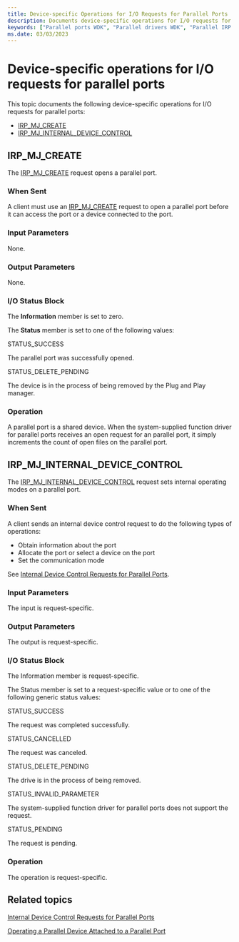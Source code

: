 ```yaml
---
title: Device-specific Operations for I/O Requests for Parallel Ports
description: Documents device-specific operations for I/O requests for parallel ports
keywords: ["Parallel ports WDK", "Parallel drivers WDK", "Parallel IRP codes"]
ms.date: 03/03/2023
---
```


# Device-specific operations for I/O requests for parallel ports
This topic documents the following device-specific operations for I/O requests for parallel ports:

* [IRP_MJ_CREATE](#irp_mj_create)
* [IRP_MJ_INTERNAL_DEVICE_CONTROL](#irp_mj_internal_device_control)


## <a name="irp_mj_create"></a> IRP_MJ_CREATE
The [IRP_MJ_CREATE](../kernel/irp-mj-create.md) request opens a parallel port.

### When Sent
A client must use an [IRP_MJ_CREATE](../kernel/irp-mj-create.md) request to open a parallel port before it can access the port or a device connected to the port.

### Input Parameters
None.

### Output Parameters
None.

### I/O Status Block
The **Information** member is set to zero.

The **Status** member is set to one of the following values:


STATUS_SUCCESS
 
The parallel port was successfully opened.

STATUS_DELETE_PENDING 

The device is in the process of being removed by the Plug and Play manager.

### Operation
A parallel port is a shared device. When the system-supplied function driver for parallel ports receives an open request for an parallel port, it simply increments the count of open files on the parallel port.


## <a name="irp_mj_internal_device_control"></a> IRP_MJ_INTERNAL_DEVICE_CONTROL
The [IRP_MJ_INTERNAL_DEVICE_CONTROL](../kernel/irp-mj-internal-device-control.md) request sets internal operating modes on a parallel port.

### When Sent
A client sends an internal device control request to do the following types of operations:

* Obtain information about the port
* Allocate the port or select a device on the port
* Set the communication mode

See [Internal Device Control Requests for Parallel Ports](/windows-hardware/drivers/ddi/parallel).

### Input Parameters
The input is request-specific.

### Output Parameters
The output is request-specific.

### I/O Status Block
The Information member is request-specific. 

The Status member is set to a request-specific value or to one of the following generic status values:


STATUS_SUCCESS 

The request was completed successfully.

STATUS_CANCELLED 

The request was canceled.

STATUS_DELETE_PENDING 

The drive is in the process of being removed.

STATUS_INVALID_PARAMETER 

The system-supplied function driver for parallel ports does not support the request.

STATUS_PENDING 

The request is pending.

### Operation
The operation is request-specific.

## Related topics

[Internal Device Control Requests for Parallel Ports](/windows-hardware/drivers/ddi/parallel)

[Operating a Parallel Device Attached to a Parallel Port](./operating-a-parallel-device-attached-to-a-parallel-port.md)
